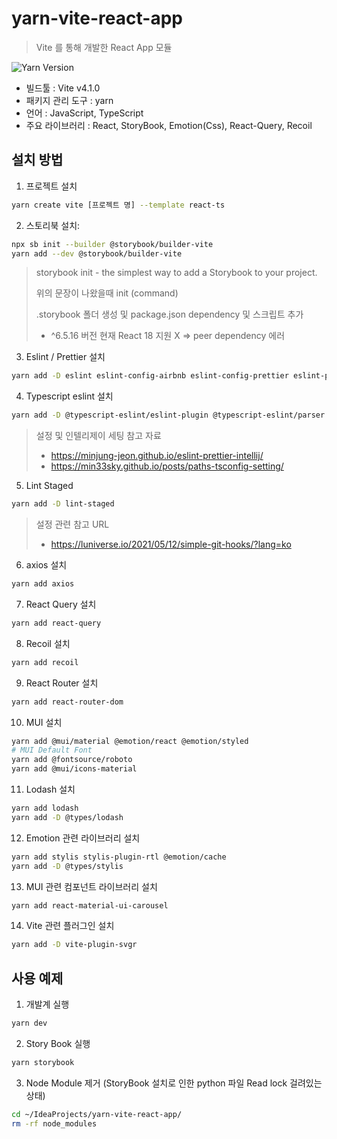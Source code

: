 # yarn-vite-react-app

> Vite 를 통해 개발한 React App 모듈
>
![Yarn Version][yarn-image]

- 빌드툴 : Vite v4.1.0
- 패키지 관리 도구 : yarn
- 언어 : JavaScript, TypeScript
- 주요 라이브러리 : React, StoryBook, Emotion(Css), React-Query, Recoil

[//]: # (![]&#40;../header.png&#41;)

## 설치 방법

1. 프로젝트 설치

```sh
yarn create vite [프로젝트 명] --template react-ts
```

2. 스토리북 설치:

```sh
npx sb init --builder @storybook/builder-vite
yarn add --dev @storybook/builder-vite
```

> storybook init - the simplest way to add a Storybook to your project.
>
> 위의 문장이 나왔을때 init (command)
>
> .storybook 폴더 생성 및 package.json dependency 및 스크립트 추가
>
>* ^6.5.16 버전 현재 React 18 지원 X => peer dependency 에러

3. Eslint / Prettier 설치

```sh
yarn add -D eslint eslint-config-airbnb eslint-config-prettier eslint-plugin-import eslint-plugin-jsx-a11y eslint-plugin-prettier eslint-plugin-react eslint-plugin-react-hooks
```

4. Typescript eslint 설치

```sh
yarn add -D @typescript-eslint/eslint-plugin @typescript-eslint/parser
```

> 설정 및 인텔리제이 세팅 참고 자료
> - https://minjung-jeon.github.io/eslint-prettier-intellij/
> - https://min33sky.github.io/posts/paths-tsconfig-setting/

5. Lint Staged

```sh
yarn add -D lint-staged
```

> 설정 관련 참고 URL
> - https://luniverse.io/2021/05/12/simple-git-hooks/?lang=ko

6. axios 설치

```sh
yarn add axios
```

7. React Query 설치

```sh
yarn add react-query
```

8. Recoil 설치

```sh
yarn add recoil
```

9. React Router 설치

```sh
yarn add react-router-dom
```

10. MUI 설치

```sh
yarn add @mui/material @emotion/react @emotion/styled
# MUI Default Font
yarn add @fontsource/roboto 
yarn add @mui/icons-material
```

11. Lodash 설치

```sh
yarn add lodash
yarn add -D @types/lodash
```

12. Emotion 관련 라이브러리 설치

```sh
yarn add stylis stylis-plugin-rtl @emotion/cache
yarn add -D @types/stylis
```

13. MUI 관련 컴포넌트 라이브러리 설치

```sh
yarn add react-material-ui-carousel
```

14. Vite 관련 플러그인 설치

```sh
yarn add -D vite-plugin-svgr
```

## 사용 예제

1. 개발계 실행

```sh
yarn dev
```

2. Story Book 실행

```sh
yarn storybook
```

3. Node Module 제거 (StoryBook 설치로 인한 python 파일 Read lock 걸려있는 상태)

```sh
cd ~/IdeaProjects/yarn-vite-react-app/
rm -rf node_modules
```

<!-- Markdown link & img dfn's -->

[yarn-image]: https://img.shields.io/badge/yarn-1.22.19-orange